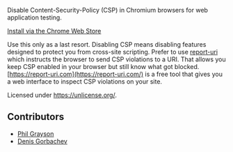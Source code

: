 Disable Content-Security-Policy (CSP) in Chromium browsers for web application testing.

[Install via the Chrome Web Store](https://chrome.google.com/webstore/detail/disable-content-security/ieelmcmcagommplceebfedjlakkhpden)

Use this only as a last resort. Disabling CSP means disabling features designed to protect you from cross-site scripting. Prefer to use [report-uri](https://developers.google.com/web/fundamentals/security/csp/#reporting) which instructs the browser to send CSP violations to a URI. That allows you keep CSP enabled in your browser but still know what got blocked. [https://report-uri.com](https://report-uri.com/) is a free tool that gives you a web interface to inspect CSP violations on your site.

Licensed under https://unlicense.org/.


## Contributors

* [Phil Grayson](https://github.com/PhilGrayson)
* [Denis Gorbachev](https://github.com/DenisGorbachev)
